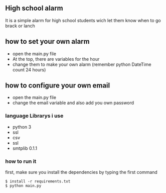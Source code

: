 ## High school alarm #
It is a simple alarm for high school students wich let them know when to go brack or lanch


## how to set your own alarm 

* open the main.py file
* At the top, there are variables for the hour 
* change them to make your own alarm (remember python DateTime count 24 hours)

## how to configure your own email
* open the main.py file 
* change the email variable and also add you own password

### language Librarys i use

* python 3
* ssl
* csv
* ssl
* smtplib 0.1.1

### how to run it
first, make sure you install the dependencies by typing the first command

```
$ install -r requirements.txt
$ python main.py
```

